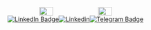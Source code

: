 <div id="container" align="center">
  <div id="images" style="display: flex; justify-content: center;">
    <img src="https://media.giphy.com/media/RHtq6l3V2O7aDddSjB/giphy.gif?cid=790b7611nfe9ndtrse6pgd0nr4pon3wf5bebs3zrtu4918xu&ep=v1_gifs_search&rid=giphy.gif&ct=g" style="width: 25%; margin-right: 5px;">
    <img src="https://media.giphy.com/media/jPGMVVCDzfQdeaxm2t/giphy.gif?cid=ecf05e47114abpvavjs3k5y2zax02357y73vxfnozn5mj3tu&ep=v1_gifs_search&rid=giphy.gif&ct=g" style="width: 25%; margin-left: 5px;">
  </div>
  <div id="badges">
    <div style="display: flex; justify-content: center;">
      <a href="https://vk.com/chizhov_net">
        <img src="https://img.shields.io/badge/-Vkontakte-003f5c?style=for-the-badge&logo=Vk" alt="LinkedIn Badge"/>
      </a>
      <a href="https://www.linkedin.com/in/andrey-chiz-435987264/">
        <img src="https://img.shields.io/badge/linkedin-%230077B5.svg?style=for-the-badge&logo=linkedin&logoColor=white" alt="Linkedin"/>
      </a>
      <a href="https://t.me/AndreyCJ">
        <img src="https://img.shields.io/badge/-Telegram-0088cc?style=for-the-badge&logo=telegram" alt="Telegram Badge"/>
      </a>
    </div>
  </div>
</div>
